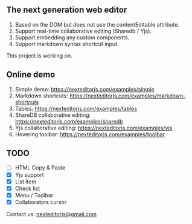 ## The next generation web editor

1. Based on the DOM but does not use the contentEditable attribute.
2. Support real-time collaborative editing (Sharedb / Yjs).
3. Support embedding any custom components.
4. Support markdown syntax shortcut input.

This project is working on.

## Online demo

1. Simple demo: https://nexteditorjs.com/examples/simple
2. Markdown shortcuts: https://nexteditorjs.com/examples/markdown-shortcuts
3. Tables: https://nexteditorjs.com/examples/tables
4. ShareDB collaborative editing: https://nexteditorjs.com/examples/sharedb
5. Yjs collaborative editing: https://nexteditorjs.com/examples/yjs
6. Hovering toolbar: https://nexteditorjs.com/examples/toolbar

## TODO

- [ ] HTML Copy & Paste
- [x] Yjs support
- [x] List item
- [x] Check list
- [x] Menu / Toolbar
- [x] Collaborators cursor

Contact us: nexteditorjs@gmail.com
